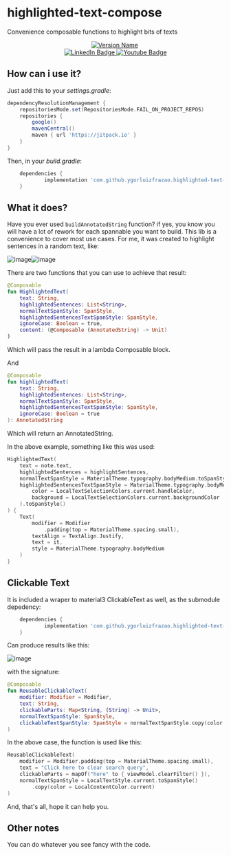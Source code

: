 # highlighted-text-compose
Convenience composable functions to highlight bits of texts

<div id="header" align="center">
  <a href="https://jitpack.io/#ygorluizfrazao/highlighted-text-compose"><img src="https://jitpack.io/v/ygorluizfrazao/highlighted-text-compose.svg" alt="Version Name"/></a>
  <img src="https://komarev.com/ghpvc/?username=ygorluizfrazao&style=flat-square&color=blue" alt=""/>
</div>
<div id="badges" align="center">
  <a href="https://www.linkedin.com/in/ygorluizfrazao/">
    <img src="https://img.shields.io/badge/LinkedIn-blue?style=flat&logo=linkedin&logoColor=white" alt="LinkedIn Badge"/>
  </a>
  <a href="https://ko-fi.com/ygorfrazao">
    <img src="https://img.shields.io/badge/Kofi-blue?style=flat&logo=kofi&logoColor=white" alt="Youtube Badge"/>
  </a>
</div>

## How can i use it?

Just add this to your *settings.gradle*:

```groovy
dependencyResolutionManagement {
    repositoriesMode.set(RepositoriesMode.FAIL_ON_PROJECT_REPOS)
    repositories {
        google()
        mavenCentral()
        maven { url 'https://jitpack.io' }
    }
}
```

Then, in your *build.gradle*:

```groovy
	dependencies {
	        implementation 'com.github.ygorluizfrazao.highlighted-text-compose:highlighted_text_compose:VERSION_TAG'
	}
```

## What it does?

Have you ever used `buildAnnotatedString` function? if yes, you know you will have a lot of rework for each spannable you want to build. This lib is a convenience to cover most use cases. For me, it was created to highlight sentences in a random text, like:

![image](https://user-images.githubusercontent.com/17025709/227956521-5647fcf4-e33c-4d3a-9d5c-cf2c3512f1d8.png)![image](https://user-images.githubusercontent.com/17025709/227956782-deca0765-4cc2-4e84-bc49-477a89ee57f1.png)

There are two functions that you can use to achieve that result:

```kotlin
@Composable
fun HighlightedText(
    text: String,
    highlightedSentences: List<String>,
    normalTextSpanStyle: SpanStyle,
    highlightedSentencesTextSpanStyle: SpanStyle,
    ignoreCase: Boolean = true,
    content: (@Composable (AnnotatedString) -> Unit)
)
```
Which will pass the result in a lambda Composable block.

And

```kotlin
@Composable
fun highlightedText(
    text: String,
    highlightedSentences: List<String>,
    normalTextSpanStyle: SpanStyle,
    highlightedSentencesTextSpanStyle: SpanStyle,
    ignoreCase: Boolean = true
): AnnotatedString 
```

Which will return an AnnotatedString.

In the above example, something like this was used:

```kotlin
HighlightedText(
    text = note.text,
    highlightedSentences = highlightSentences,
    normalTextSpanStyle = MaterialTheme.typography.bodyMedium.toSpanStyle(),
    highlightedSentencesTextSpanStyle = MaterialTheme.typography.bodyMedium.copy(
        color = LocalTextSelectionColors.current.handleColor,
        background = LocalTextSelectionColors.current.backgroundColor
    ).toSpanStyle()
) {
    Text(
        modifier = Modifier
            .padding(top = MaterialTheme.spacing.small),
        textAlign = TextAlign.Justify,
        text = it,
        style = MaterialTheme.typography.bodyMedium
    )
}
```

## Clickable Text
It is included a wraper to material3 ClickableText as well, as the submodule depedency:
```groovy
	dependencies {
	        implementation 'com.github.ygorluizfrazao.highlighted-text-compose:reusable_clickable_text:VARSION_NAME'
	}
```
Can produce results like this:

![image](https://user-images.githubusercontent.com/17025709/227959923-2c95ff6a-0d02-496a-9720-7373385496a0.png)


with the signature:
```kotlin
@Composable
fun ReusableClickableText(
    modifier: Modifier = Modifier,
    text: String,
    clickableParts: Map<String, (String) -> Unit>,
    normalTextSpanStyle: SpanStyle,
    clickableTextSpanStyle: SpanStyle = normalTextSpanStyle.copy(color = Color.Blue)
)
```

In the above case, the function is used like this:

```kotlin
ReusableClickableText(
    modifier = Modifier.padding(top = MaterialTheme.spacing.small),
    text = "Click here to clear search query",
    clickableParts = mapOf("here" to { viewModel.clearFilter() }),
    normalTextSpanStyle = LocalTextStyle.current.toSpanStyle()
        .copy(color = LocalContentColor.current)
)
```

And, that's all, hope it can help you.

## Other notes
You can do whatever you see fancy with the code.
